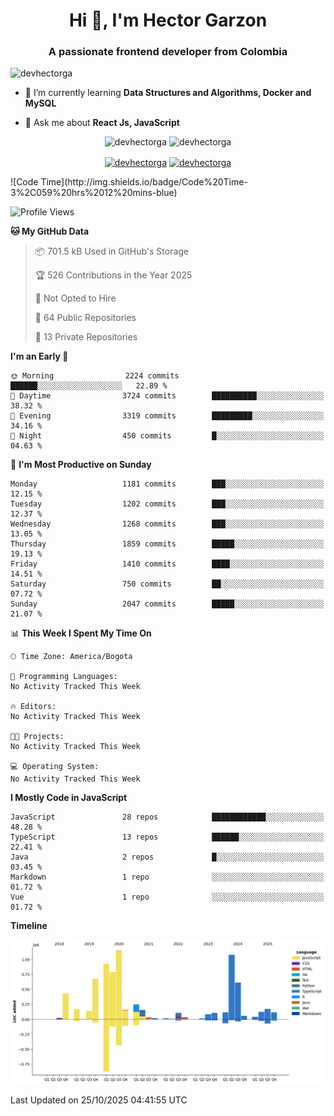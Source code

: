 <h1 align="center">Hi 👋, I'm Hector Garzon</h1>
<h3 align="center">A passionate frontend developer from Colombia</h3>

<p align="left"> <img src="https://komarev.com/ghpvc/?username=devhectorga" alt="devhectorga" /> </p>

- 🌱 I’m currently learning **Data Structures and Algorithms, Docker and MySQL**

- 💬 Ask me about **React Js, JavaScript**

<p align="center"> <img src="https://github-readme-stats.vercel.app/api?username=devhectorga&count_private=true&show_icons=true" alt="devhectorga" /> <img src="https://github-readme-stats.vercel.app/api/top-langs/?username=devhectorga&layout=compact" alt="devhectorga" /></p>

<p align="center">
<a href="https://twitter.com/devhectorga" target="blank"><img align="center" src="https://cdn.jsdelivr.net/npm/simple-icons@3.0.1/icons/twitter.svg" alt="devhectorga" height="20" width="20" /></a>
<a href="https://linkedin.com/in/devhectorga" target="blank"><img align="center" src="https://cdn.jsdelivr.net/npm/simple-icons@3.0.1/icons/linkedin.svg" alt="devhectorga" height="20" width="20" /></a>
</p>
<!--START_SECTION:waka-->
![Code Time](http://img.shields.io/badge/Code%20Time-3%2C059%20hrs%2012%20mins-blue)

![Profile Views](http://img.shields.io/badge/Profile%20Views-3-blue)

**🐱 My GitHub Data** 

> 📦 701.5 kB Used in GitHub's Storage 
 > 
> 🏆 526 Contributions in the Year 2025
 > 
> 🚫 Not Opted to Hire
 > 
> 📜 64 Public Repositories 
 > 
> 🔑 13 Private Repositories 
 > 
**I'm an Early 🐤** 

```text
🌞 Morning                2224 commits        ██████░░░░░░░░░░░░░░░░░░░   22.89 % 
🌆 Daytime                3724 commits        ██████████░░░░░░░░░░░░░░░   38.32 % 
🌃 Evening                3319 commits        █████████░░░░░░░░░░░░░░░░   34.16 % 
🌙 Night                  450 commits         █░░░░░░░░░░░░░░░░░░░░░░░░   04.63 % 
```
📅 **I'm Most Productive on Sunday** 

```text
Monday                   1181 commits        ███░░░░░░░░░░░░░░░░░░░░░░   12.15 % 
Tuesday                  1202 commits        ███░░░░░░░░░░░░░░░░░░░░░░   12.37 % 
Wednesday                1268 commits        ███░░░░░░░░░░░░░░░░░░░░░░   13.05 % 
Thursday                 1859 commits        █████░░░░░░░░░░░░░░░░░░░░   19.13 % 
Friday                   1410 commits        ████░░░░░░░░░░░░░░░░░░░░░   14.51 % 
Saturday                 750 commits         ██░░░░░░░░░░░░░░░░░░░░░░░   07.72 % 
Sunday                   2047 commits        █████░░░░░░░░░░░░░░░░░░░░   21.07 % 
```


📊 **This Week I Spent My Time On** 

```text
🕑︎ Time Zone: America/Bogota

💬 Programming Languages: 
No Activity Tracked This Week

🔥 Editors: 
No Activity Tracked This Week

🐱‍💻 Projects: 
No Activity Tracked This Week

💻 Operating System: 
No Activity Tracked This Week
```

**I Mostly Code in JavaScript** 

```text
JavaScript               28 repos            ████████████░░░░░░░░░░░░░   48.28 % 
TypeScript               13 repos            ██████░░░░░░░░░░░░░░░░░░░   22.41 % 
Java                     2 repos             █░░░░░░░░░░░░░░░░░░░░░░░░   03.45 % 
Markdown                 1 repo              ░░░░░░░░░░░░░░░░░░░░░░░░░   01.72 % 
Vue                      1 repo              ░░░░░░░░░░░░░░░░░░░░░░░░░   01.72 % 
```



**Timeline**

![Lines of Code chart](https://raw.githubusercontent.com/devHectorGa/devHectorGa/master/assets/bar_graph.png)


 Last Updated on 25/10/2025 04:41:55 UTC
<!--END_SECTION:waka-->
